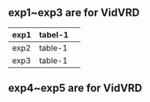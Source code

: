 
## exp1~exp3 are for VidVRD

| exp1 | tabel-1 |   |
|------|---------|---|
| exp2 | table-1 |   |
| exp3 | table-1 |   |

## exp4~exp5 are for VidVRD